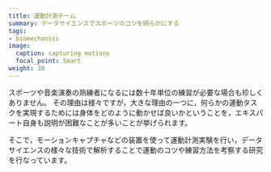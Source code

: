```yaml
---
title: 運動計測チーム
summary: データサイエンスでスポーツのコツを明らかにする
tags:
- biomechanics
image:
  caption: capturing motions
  focal_point: Smart
weight: 30
---
```


スポーツや音楽演奏の熟練者になるには数十年単位の練習が必要な場合も珍しくありません。
その理由は様々ですが，大きな理由の一つに，何らかの運動タスクを実現するためには身体をどのように動かせば良いかということを，エキスパート自身も説明が困難なことが多いことが挙げられます。

そこで，モーションキャプチャなどの装置を使って運動計測実験を行い，データサイエンスの様々な技術で解析することで運動のコツや練習方法を考察する研究を行なっています。